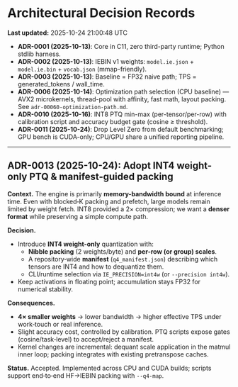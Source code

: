 # Architectural Decision Records

**Last updated:** 2025-10-24 21:00:48 UTC

- **ADR-0001 (2025-10-13)**: Core in C11, zero third-party runtime; Python stdlib harness.
- **ADR-0002 (2025-10-13)**: IEBIN v1 weights: `model.ie.json` + `model.ie.bin` + `vocab.json` (mmap-friendly).
- **ADR-0003 (2025-10-13)**: Baseline = FP32 naive path; TPS = generated_tokens / wall_time.
- **ADR-0006 (2025-10-14)**: Optimization path selection (CPU baseline) — AVX2 microkernels, thread-pool with affinity, fast math, layout packing. See `adr-00060-optimization-path.md`.
- **ADR-0010 (2025-10-16)**: INT8 PTQ min-max (per-tensor/per-row) with calibration script and accuracy budget gate (cosine ≥ threshold).
- **ADR-0011 (2025-10-24)**: Drop Level Zero from default benchmarking; GPU bench is CUDA-only; CPU/GPU share a unified reporting pipeline.

---

## **ADR-0013 (2025-10-24): Adopt INT4 weight-only PTQ & manifest-guided packing**

**Context.** The engine is primarily **memory-bandwidth bound** at inference time. Even with blocked‑K packing and prefetch, large models remain limited by weight fetch. INT8 provided a 2× compression; we want a **denser format** while preserving a simple compute path.

**Decision.**
- Introduce **INT4 weight‑only** quantization with:
  - **Nibble packing** (2 weights/byte) and **per‑row (or group) scales**.
  - A repository‑wide **manifest** (`q4_manifest.json`) describing which tensors are INT4 and how to dequantize them.
  - CLI/runtime selection via `IE_PRECISION=int4w` (or `--precision int4w`).
- Keep activations in floating point; accumulation stays FP32 for numerical stability.

**Consequences.**
- **4× smaller weights** → lower bandwidth → higher effective TPS under work‑touch or real inference.
- Slight accuracy cost, controlled by calibration. PTQ scripts expose gates (cosine/task‑level) to accept/reject a manifest.
- Kernel changes are incremental: dequant scale application in the matmul inner loop; packing integrates with existing pretranspose caches.

**Status.** Accepted. Implemented across CPU and CUDA builds; scripts support end‑to‑end HF→IEBIN packing with `--q4-map`.

